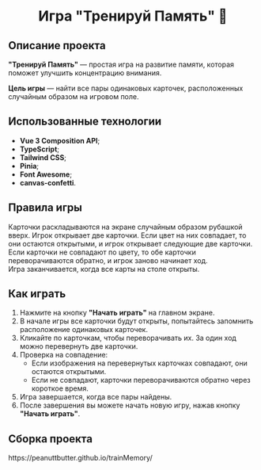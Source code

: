 <h1 align="center">Игра "Тренируй Память" &#129504;</h1>

<h2 align="left">Описание проекта</h2>

**"Тренируй Память"** — простая игра на развитие памяти, которая поможет улучшить концентрацию внимания.

**Цель игры** — найти все пары одинаковых карточек, расположенных случайным образом на игровом поле.

<h2 align="left">Использованные технологии</h2>

- **Vue 3 Composition API**;
- **TypeScript**;
- **Tailwind CSS**;
- **Pinia**;
- **Font Awesome**;
- **canvas-confetti**.

<h2 align="left">Правила игры</h2>
Карточки раскладываются на экране случайным образом рубашкой вверх. Игрок открывает  две карточки. Если цвет на них совпадает, то они остаются открытыми, и игрок открывает следующие две карточки. Если карточки не совпадают по цвету, то обе карточки переворачиваются обратно, и игрок заново начинает ход.</br>
Игра заканчивается, когда все карты на столе открыты.

<h2 align="left">Как играть</h2>

1. Нажмите на кнопку **"Начать играть"** на главном экране.
2. В начале игры все карточки будут открыты, попытайтесь запомнить расположение одинаковых карточек.
3. Кликайте по карточкам, чтобы переворачивать их. За один ход можно перевернуть две карточки.
4. Проверка на совпадение:
   - Если изображения на перевернутых карточках совпадают, они остаются открытыми.
   - Если не совпадают, карточки переворачиваются обратно через короткое время.
5. Игра завершается, когда все пары найдены.
6. После завершения вы можете начать новую игру, нажав кнопку **"Начать играть"**.

<h2 align="left">Сборка проекта</h2>
https://peanuttbutter.github.io/trainMemory/

